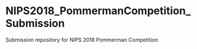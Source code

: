 # NIPS2018_PommermanCompetition_Submission
Submission repository for NIPS 2018 Pommerman Competition

